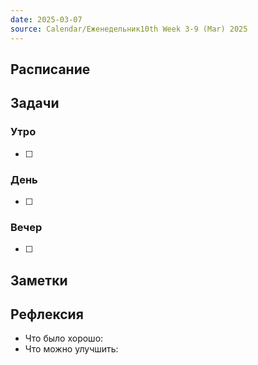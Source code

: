 ```yaml
---
date: 2025-03-07
source: Calendar/Еженедельник10th Week 3-9 (Mar) 2025
---
```



## Расписание

## Задачи

### Утро

- [ ]

### День

- [ ]

### Вечер

- [ ]

## Заметки

## Рефлексия

- Что было хорошо:
- Что можно улучшить: